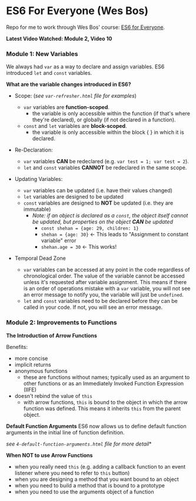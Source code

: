 # ES6 For Everyone (Wes Bos)

Repo for me to work through Wes Bos' course: [ES6 for Everyone](https://es6.io/).

**Latest Video Watched: Module 2, Video 10**

### Module 1: New Variables

We always had `var` as a way to declare and assign variables. ES6 introduced `let` and `const` variables.

**What are the variable changes introduced in ES6?**
* Scope: (*see `var-refresher.html` file for examples*)
  * `var` variables are **function-scoped**.
    * the variable is only accessible within the function (if that's where they're declared), or globally (if not declared in a function).
  * `const` and `let` variables are **block-scoped**.
    * the variable is only accessible within the block { } in which it is declared.

* Re-Declaration:
  * `var` variables **CAN** be redeclared (e.g. `var test = 1; var test = 2`).
  * `let` and `const` variables **CANNOT** be redeclared in the same scope.

* Updating Variables:
  * `var` variables can be updated (i.e. have their values changed)
  * `let` variables are designed to be updated
  * `const` variables are designed to **NOT** be updated (i.e. they are immutable)
    * *Note: if an object is declared as a `const`, the object itself cannot be updated, but properties on the object **CAN** be updated*
        * `const shehan = {age: 29, children: 1}`
        * `shehan = {age: 30}` <- This leads to "Assignment to constant variable" error
        * `shehan.age = 30` <- This works!

* Temporal Dead Zone
  * `var` variables can be accessed at any point in the code regardless of chronological order. The value of the variable cannot be accessed unless it's requested after variable assignment. This means if there is an order of operations mistake with a `var` variable, you will not see an error message to notify you, the variable will just be `undefined`.
  * `let` and `const` variables need to be declared before they can be called in your code. If not, you will see an error message.

### Module 2: Improvements to Functions

**The Introduction of Arrow Functions**

Benefits:
  * more concise
  * implicit returns
  * anonymous functions
    * these are functions without names; typically used as an argument to other functions or as an Immediately Invoked Function Expression (IIFE)
  * doesn't rebind the value of `this`
    * with arrow functions, `this` is bound to the object in which the arrow function was defined. This means it inherits `this` from the parent object.

**Default Function Arguments**
ES6 now allows us to define default function arguments in the initial line of function definition.

*see `4-default-function-arguments.html` file for more detail**

**When NOT to use Arrow Functions**
  * when you really need `this` (e.g. adding a callback function to an event listener where you need to refer to `this` button)
  * when you are designing a method that you want bound to an object
  * when you need to build a method that is bound to a prototype
  * when you need to use the arguments object of a function

